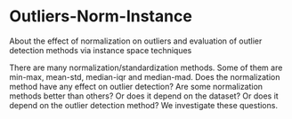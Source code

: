 # Outliers-Norm-Instance
About the effect of normalization on outliers and evaluation of outlier detection methods via instance space techniques

There are many normalization/standardization methods. Some of them are min-max, mean-std, median-iqr and median-mad. Does the normalization method have any effect on outlier detection? Are some normalization methods better than others? Or does it depend on the dataset? Or does it depend on the outlier detection method? We investigate these questions. 
